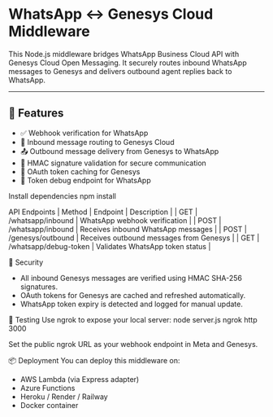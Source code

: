 # WhatsApp ↔ Genesys Cloud Middleware

This Node.js middleware bridges WhatsApp Business Cloud API with Genesys Cloud Open Messaging. It securely routes inbound WhatsApp messages to Genesys and delivers outbound agent replies back to WhatsApp.

---

## 🚀 Features

- ✅ Webhook verification for WhatsApp
- 🔁 Inbound message routing to Genesys Cloud
- 📤 Outbound message delivery from Genesys to WhatsApp
- 🔐 HMAC signature validation for secure communication
- 🧠 OAuth token caching for Genesys
- 🧪 Token debug endpoint for WhatsApp

Install dependencies
npm install

API Endpoints
| Method | Endpoint | Description | 
| GET | /whatsapp/inbound | WhatsApp webhook verification | 
| POST | /whatsapp/inbound | Receives inbound WhatsApp messages | 
| POST | /genesys/outbound | Receives outbound messages from Genesys | 
| GET | /whatsapp/debug-token | Validates WhatsApp token status | 


🔐 Security
- All inbound Genesys messages are verified using HMAC SHA-256 signatures.
- OAuth tokens for Genesys are cached and refreshed automatically.
- WhatsApp token expiry is detected and logged for manual update.


🧪 Testing
Use ngrok to expose your local server:
node server.js
ngrok http 3000


Set the public ngrok URL as your webhook endpoint in Meta and Genesys.


📦 Deployment
You can deploy this middleware on:
- AWS Lambda (via Express adapter)
- Azure Functions
- Heroku / Render / Railway
- Docker container